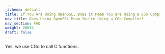 ```yaml
---
_schema: default
title: If You Are Using OpenSSL, Does it Mean You are Using a CGo Compiler?
nav_title: Does Using OpenSSL Mean You're Using a CGo Compiler?
nav_section: FAQ
weight: 20034
draft: false
---
```

Yes, we use CGo to call C functions.

&nbsp;